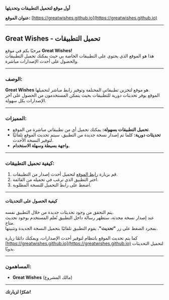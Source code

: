 # 

**أول موقع لتحميل التطبيقات وتحديثها**

**عنوان الموقع:** [https://greatwishes.github.io](https://greatwishes.github.io)

---

## Great Wishes - تحميل التطبيقات

مرحبًا بكم في موقع **Great Wishes!**  
هذا هو الموقع الذي يحتوي على التطبيقات الخاصة بي حيث يمكنك تحميل التطبيقات والحصول على أحدث الإصدارات مباشرة.

---

### الوصف:

**Great Wishes** هو موقع لتخزين تطبيقاتي المختلفة وتوفير رابط مباشر لتحميلها.  
الموقع يوفر تحديثات دورية للتطبيقات بحيث يتمكن المستخدمون من الحصول على آخر الإصدارات بكل سهولة.

---

### المميزات:

- **تحميل التطبيقات بسهولة:** يمكنك تحميل أي من تطبيقاتي مباشرة من الموقع.  
- **تحديثات دورية:** كلما تم إصدار نسخة جديدة من التطبيق، سيتم تحديث الموقع تلقائيًا لتوفير النسخة الأحدث.  
- **واجهة بسيطة وسهلة الاستخدام.**

---

### كيفية تحميل التطبيقات:

1. قم بزيارة [رابط الموقع](https://greatwishes.github.io) لتحميل أحدث إصدار من التطبيقات.  
2. اختر التطبيق الذي ترغب في تحميله من القائمة.  
3. اضغط على رابط التحميل للنسخة المطلوبة.

---

#### كيفية الحصول على التحديثات

يتم التحقق من وجود تحديثات جديدة من خلال التطبيق نفسه.  
عند إصدار نسخة محدثة، ستظهر رسالة داخل التطبيق تُعلم المستخدم بوجود تحديث متاح.  
بمجرد الضغط على زر **"تحديث"**، يقوم التطبيق تلقائيًا بتحميل النسخة الجديدة وتثبيتها.

كما يتم تحديث الموقع بانتظام لتوفير أحدث الإصدارات، ويمكنك دائمًا زيارة  
[https://greatwishes.github.io](https://greatwishes.github.io) لتحميل التحديثات يدويًا.

---

### المساهمون:

- **Great Wishes** (مالك المشروع)

---

**شكرًا لزيارتك!**
